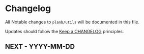 # Changelog

All Notable changes to `planb/utils` will be documented in this file.

Updates should follow the [Keep a CHANGELOG](http://keepachangelog.com/) principles.

## NEXT - YYYY-MM-DD

<!--
### Added
- Nothing

### Deprecated
- Nothing

### Fixed
- Nothing

### Removed
- Nothing

### Security
- Nothing
-->